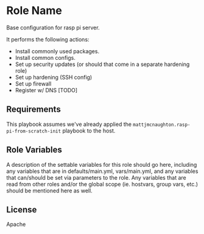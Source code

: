 Role Name
=========

Base configuration for rasp pi server.

It performs the following actions:

- Install commonly used packages.
- Install common configs.
- Set up security updates (or should that come in a separate hardening role)
- Set up hardening (SSH config)
- Set up firewall
- Register w/ DNS [TODO]

Requirements
------------

This playbook assumes we've already applied the
`mattjmcnaughton.rasp-pi-from-scratch-init` playbook to the host.

Role Variables
--------------

A description of the settable variables for this role should go here, including any variables that are in defaults/main.yml, vars/main.yml, and any variables that can/should be set via parameters to the role. Any variables that are read from other roles and/or the global scope (ie. hostvars, group vars, etc.) should be mentioned here as well.

License
-------

Apache
